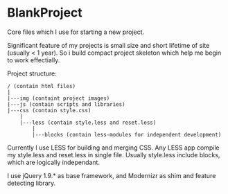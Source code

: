 BlankProject
============

Сore files which I use for starting a new project.

Significant feature of my projects is small size and short lifetime of site (usually < 1 year).
So i build compact project skeleton which help me begin to work effectially.

Project structure:

	/ (contain html files)
	|
	|---img (containt project images)
	|---js (contain scripts and libraries)
	|---css (contain style.css)
		|
		|---less (contain style.less and reset.less)
			|
			|---blocks (contain less-modules for independent development)
			

Currently I use LESS for building and merging CSS.
Any LESS app compile my style.less and reset.less in single file. Usually style.less include blocks, which are logically independant.

I use jQuery 1.9.* as base framework, and Modernizr as shim and feature detecting library.